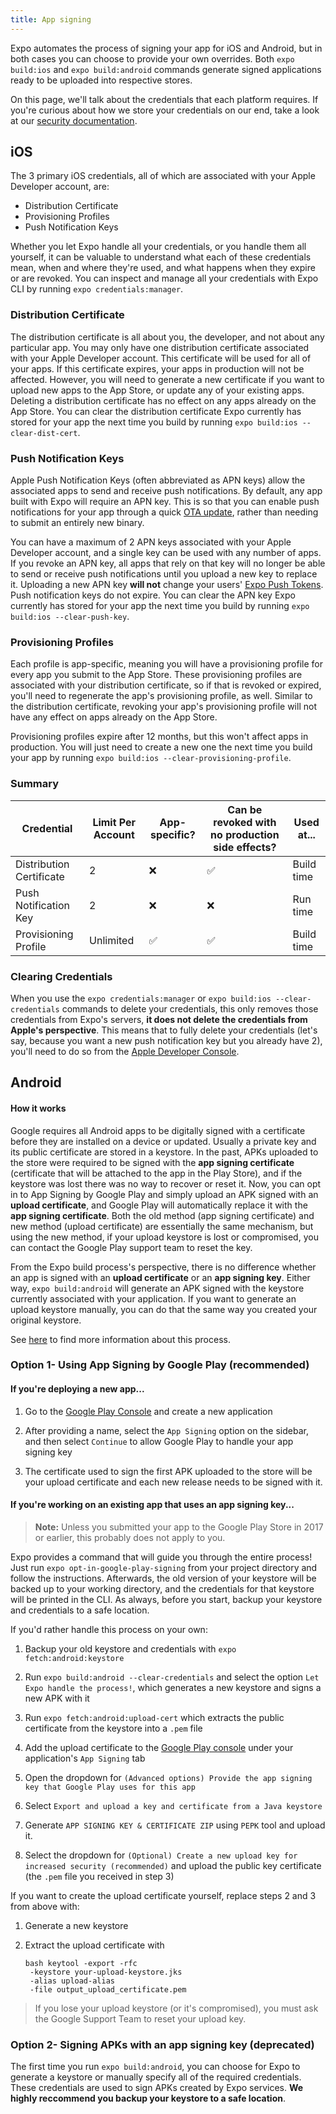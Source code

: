 ```yaml
---
title: App signing
---
```


Expo automates the process of signing your app for iOS and Android, but in both cases you can choose to provide your own overrides. Both `expo build:ios` and
`expo build:android` commands generate signed applications ready to be uploaded into respective stores.

On this page, we'll talk about the credentials that each platform requires. If you're curious about how we store your credentials on our end, take a look at our [security documentation](../security/).

## iOS

The 3 primary iOS credentials, all of which are associated with your Apple Developer account, are:

- Distribution Certificate
- Provisioning Profiles
- Push Notification Keys

Whether you let Expo handle all your credentials, or you handle them all yourself, it can be valuable to understand what each of these credentials mean, when and where they're used, and what happens when they expire or are revoked. You can inspect and manage all your credentials with Expo CLI by running `expo credentials:manager`.

### Distribution Certificate

The distribution certificate is all about you, the developer, and not about any particular app. You may only have one distribution certificate associated with your Apple Developer account.
This certificate will be used for all of your apps. If this certificate expires, your apps in production will not be affected. However, you will need to generate a new certificate if you want to upload new apps to the App Store, or update any of your existing apps. Deleting a distribution certificate has no effect on any apps already on the App Store. You can clear the distribution certificate Expo currently has stored for your app the next time you build by running `expo build:ios --clear-dist-cert`.

### Push Notification Keys

Apple Push Notification Keys (often abbreviated as APN keys) allow the associated apps to send and receive push notifications. By default, any app built with Expo will require an APN key. This is so that you can enable push notifications for your app through a quick [OTA update](../../guides/configuring-ota-updates/), rather than needing to submit an entirely new binary.

You can have a maximum of 2 APN keys associated with your Apple Developer account, and a single key can be used with any number of apps. If you revoke an APN key, all apps that rely on that key will no longer be able to send or receive push notifications until you upload a new key to replace it. Uploading a new APN key **will not** change your users' [Expo Push Tokens](../../sdk/notifications/#notificationsgetexpopushtokenasync). Push notification keys do not expire. You can clear the APN key Expo currently has stored for your app the next time you build by running `expo build:ios --clear-push-key`.

### Provisioning Profiles

Each profile is app-specific, meaning you will have a provisioning profile for every app you submit to the App Store. These provisioning profiles are associated with your distribution certificate, so if that is revoked or expired, you'll need to regenerate the app's provisioning profile, as well. Similar to the distribution certificate, revoking your app's provisioning profile will not have any effect on apps already on the App Store.

Provisioning profiles expire after 12 months, but this won't affect apps in production. You will just need to create a new one the next time you build your app by running `expo build:ios --clear-provisioning-profile`.

### Summary

| Credential               | Limit Per Account | App-specific? | Can be revoked with no production side effects? | Used at... |
| ------------------------ | ----------------- | ------------- | ----------------------------------------------- | ---------- |
| Distribution Certificate | 2                 | ❌            | ✅                                              | Build time |
| Push Notification Key    | 2                 | ❌            | ❌                                              | Run time   |
| Provisioning Profile     | Unlimited         | ✅            | ✅                                              | Build time |

### Clearing Credentials

When you use the `expo credentials:manager` or `expo build:ios --clear-credentials` commands to delete your credentials, this only removes those credentials from Expo's servers, **it does not delete the credentials from Apple's perspective**. This means that to fully delete your credentials (let's say, because you want a new push notification key but you already have 2), you'll need to do so from the [Apple Developer Console](https://developer.apple.com/account/resources/certificates/list).

## Android

#### How it works

Google requires all Android apps to be digitally signed with a certificate before they are installed on a device or updated. Usually
a private key and its public certificate are stored in a keystore. In the past, APKs uploaded to the store were required to be signed with
the **app signing certificate** (certificate that will be attached to the app in the Play Store), and if the keystore was lost there was no way to
recover or reset it. Now, you can opt in to App Signing by Google Play and simply upload an APK signed with an **upload certificate**, and Google Play will automatically replace it with the **app signing certificate**. Both the old method (app signing certificate) and new method (upload certificate) are essentially the same mechanism, but using the new method, if your upload keystore is lost or compromised, you can contact the Google Play support team to reset the key.

From the Expo build process's perspective, there is no difference whether an app is signed with an **upload certificate** or an **app signing key**. Either way, `expo build:android` will generate an APK signed with the keystore currently associated with your application. If you want to generate an upload keystore manually, you can do that the same way you created your original keystore.

See [here](https://developer.android.com/studio/publish/app-signing) to find more information about this process.

### Option 1- Using App Signing by Google Play (recommended)

#### If you're deploying a new app...

1. Go to the [Google Play Console](https://play.google.com/apps/publish/) and create a new application

2. After providing a name, select the `App Signing` option on the sidebar, and then select `Continue` to allow Google Play to handle your app signing key

3. The certificate used to sign the first APK uploaded to the store will be your upload certificate and each new release needs to be signed with it.

#### If you're working on an existing app that uses an app signing key...

> **Note:** Unless you submitted your app to the Google Play Store in 2017 or earlier, this probably does not apply to you.

Expo provides a command that will guide you through the entire process! Just run `expo opt-in-google-play-signing` from your project directory and follow the instructions. Afterwards, the old version of your keystore will be backed up to your working directory, and the credentials for that keystore will be printed in the CLI. As always, before you start, backup your keystore and credentials to a safe location.

If you'd rather handle this process on your own:

1. Backup your old keystore and credentials with `expo fetch:android:keystore`

2. Run `expo build:android --clear-credentials` and select the option `Let Expo handle the process!`, which generates a new keystore and signs a new APK with it

3. Run `expo fetch:android:upload-cert` which extracts the public certificate from the keystore into a `.pem` file

4. Add the upload certificate to the [Google Play console](https://play.google.com/apps/publish/) under your application's `App Signing` tab

5. Open the dropdown for `(Advanced options) Provide the app signing key that Google Play uses for this app`

6. Select `Export and upload a key and certificate from a Java keystore`

7. Generate `APP SIGNING KEY & CERTIFICATE ZIP` using `PEPK` tool and upload it.

8. Select the dropdown for `(Optional) Create a new upload key for increased security (recommended)` and upload the public key certificate (the `.pem` file you received in step 3)

If you want to create the upload certificate yourself, replace steps 2 and 3 from above with:

1. Generate a new keystore

2. Extract the upload certificate with

   ```
   bash keytool -export -rfc
    -keystore your-upload-keystore.jks
    -alias upload-alias
    -file output_upload_certificate.pem
   ```

> If you lose your upload keystore (or it's compromised), you must ask the Google Support Team to reset your upload key.

### Option 2- Signing APKs with an **app signing key** (deprecated)

The first time you run `expo build:android`, you can choose for Expo to generate a keystore or manually specify all of the required credentials. These credentials are used to sign APKs created by Expo services. **We highly reccommend you backup your keystore to a safe location**.
